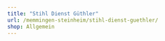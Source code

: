 ```yaml
---
title: "Stihl Dienst Güthler"
url: /memmingen-steinheim/stihl-dienst-guethler/
shop: Allgemein
---
```

